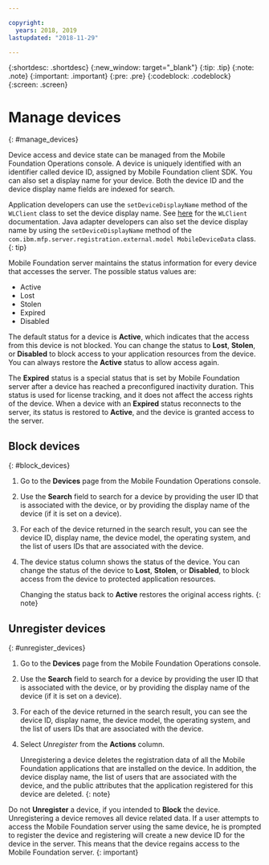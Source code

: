 ```yaml
---

copyright:
  years: 2018, 2019
lastupdated: "2018-11-29"

---
```


{:shortdesc: .shortdesc}
{:new_window: target="_blank"}
{:tip: .tip}
{:note: .note}
{:important: .important}
{:pre: .pre}
{:codeblock: .codeblock}
{:screen: .screen}

# Manage devices
{: #manage_devices}

Device access and device state can be managed from the Mobile Foundation Operations console. A device is uniquely identified with an identifier called device ID, assigned by Mobile Foundation client SDK. You can also set a display name for your device. Both the device ID and the device display name fields are indexed for search.

Application developers can use the `setDeviceDisplayName` method of the `WLClient` class to set the device display name. See [here](https://mobilefirstplatform.ibmcloud.com/tutorials/en/foundation/8.0/api/client-side-api/javascript/client/) for the `WLClient` documentation. Java adapter developers can also set the device display name by using the `setDeviceDisplayName` method of the `com.ibm.mfp.server.registration.external.model MobileDeviceData` class.
{: tip}

Mobile Foundation server maintains the status information for every device that accesses the server.
The possible status values are:
* Active
* Lost
* Stolen
* Expired
* Disabled

The default status for a device is **Active**, which indicates that the access from this device is not blocked. You can change the status to **Lost**, **Stolen**, or **Disabled** to block access to your application resources from the device. You can always restore the **Active** status to allow access again.

The **Expired** status is a special status that is set by Mobile Foundation server after a device has reached a preconfigured inactivity duration. This status is used for license tracking, and it does not affect the access rights of the device. When a device with an **Expired** status reconnects to the server, its status is restored to **Active**, and the device is granted access to the server.

## Block devices
{: #block_devices}

1. Go to the **Devices** page from the Mobile Foundation Operations console.
2. Use the **Search** field to search for a device by providing the user ID that is associated with the device, or by providing the display name of the device (if it is set on a device).
3. For each of the device returned in the search result, you can see the device ID, display name, the device model, the operating system, and the list of users IDs that are associated with the device.
4. The device status column shows the status of the device. You can change the status of the device to **Lost**, **Stolen**, or **Disabled**, to block access from the device to protected application resources.

   Changing the status back to **Active** restores the original access rights.
   {: note}


## Unregister devices
{: #unregister_devices}

1. Go to the **Devices** page from the Mobile Foundation Operations console.
2. Use the **Search** field to search for a device by providing the user ID that is associated with the device, or by providing the display name of the device (if it is set on a device).
3. For each of the device returned in the search result, you can see the device ID, display name, the device model, the operating system, and the list of users IDs that are associated with the device.
4. Select *Unregister* from the **Actions** column.

   Unregistering a device deletes the registration data of all the Mobile Foundation applications that are installed on the device. In addition, the device display name, the list of users that are associated with the device, and the public attributes that the application registered for this device are deleted.
   {: note}


Do not **Unregister** a device, if you intended to **Block** the device. Unregistering a device removes all device related data. If a user attempts to access the Mobile Foundation server using the same device, he is prompted to register the device and registering will create a new device ID for the device in the server. This means that the device regains access to the Mobile Foundation server.
{: important}

